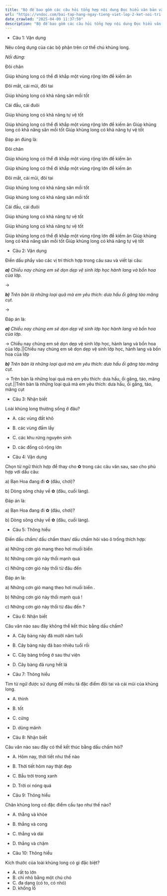 ```yaml
---
title: "Bộ đề bao gồm các câu hỏi tổng hợp nội dung Đọc hiểu văn bản và Luyện từ và câu được học ở Tuần 23 trong chương trình Tiếng Việt lớp 2 Tập 2 Kết nối tri thức."
url: "https://vndoc.com/bai-tap-hang-ngay-tieng-viet-lop-2-ket-noi-tri-thuc-tuan-23-thu-4-336731"
date_crawled: "2025-04-09 11:37:50"
description: "Bộ đề bao gồm các câu hỏi tổng hợp nội dung Đọc hiểu văn bản và Luyện từ và câu được học ở Tuần 23 trong chương trình Tiếng Việt lớp 2 Tập 2 Kết nối tri thức."
---
```


* Câu 1:  Vận dụng

Nêu công dụng của các bộ phận trên cơ thể chú khủng long.

_Nối đúng:_

Đôi chân 

Giúp khủng long có thể đi khắp một vùng rộng lớn để kiếm ăn 

Đôi mắt, cái mũi, đôi tai 

Giúp khủng long có khả năng săn mồi tốt 

Cái đầu, cái đuôi 

Giúp khủng long có khả năng tự vệ tốt 

Giúp khủng long có thể đi khắp một vùng rộng lớn để kiếm ăn  Giúp khủng long có khả năng săn mồi tốt  Giúp khủng long có khả năng tự vệ tốt 

Đáp án đúng là:

Đôi chân 

Giúp khủng long có thể đi khắp một vùng rộng lớn để kiếm ăn 

Giúp khủng long có thể đi khắp một vùng rộng lớn để kiếm ăn 

Đôi mắt, cái mũi, đôi tai 

Giúp khủng long có khả năng săn mồi tốt 

Giúp khủng long có khả năng săn mồi tốt 

Cái đầu, cái đuôi 

Giúp khủng long có khả năng tự vệ tốt 

Giúp khủng long có khả năng tự vệ tốt 

Giúp khủng long có thể đi khắp một vùng rộng lớn để kiếm ăn  Giúp khủng long có khả năng săn mồi tốt  Giúp khủng long có khả năng tự vệ tốt 

* Câu 2:  Vận dụng

Điền dấu phẩy vào các vị trí thích hợp trong câu sau và viết lại câu:

_**a)** Chiều nay chúng em sẽ dọn dẹp vệ sinh lớp học hành lang và bồn hoa của lớp._

→ 

_**b)** Trên bàn là những loại quả mà em yêu thích: dưa hấu ổi găng táo măng cụt._

→ 

Đáp án là:

_**a)** Chiều nay chúng em sẽ dọn dẹp vệ sinh lớp học hành lang và bồn hoa của lớp._

→ Chiều nay chúng em sẽ dọn dẹp vệ sinh lớp học, hành lang và bồn hoa của lớp.||Chiều nay chúng em sẽ dọn dẹp vệ sinh lớp học, hành lang và bồn hoa của lớp

 _**b)** Trên bàn là những loại quả mà em yêu thích: dưa hấu ổi găng táo măng cụt._

→ Trên bàn là những loại quả mà em yêu thích: dưa hấu, ổi găng, táo, măng cụt.||Trên bàn là những loại quả mà em yêu thích: dưa hấu, ổi găng, táo, măng cụt

* Câu 3:  Nhận biết

Loài khủng long thường sống ở đâu?

  * A. các vùng đất khô 
  * B. các vùng đầm lầy 
  * C. các khu rừng nguyên sinh 
  * D. các đồng cỏ rộng lớn 



* Câu 4:  Vận dụng

Chọn từ ngữ thích hợp để thay cho ✿ trong các câu văn sau, sao cho phù hợp với dấu câu:

a) Bạn Hoa đang đi ✿ (đâu, chơi)?

b) Dòng sông chảy về ✿ (đâu, cuối làng).

Đáp án là:

a) Bạn Hoa đang đi ✿ (đâu, chơi)?

b) Dòng sông chảy về ✿ (đâu, cuối làng).

* Câu 5:  Thông hiểu

Điền dấu chấm/ dấu chấm than/ dấu chấm hỏi vào ô trống thích hợp:

a) Những cơn gió mang theo hơi muối biển 

b) Những cơn gió này thổi mạnh quá 

c) Những cơn gió này thổi từ đâu đến 

Đáp án là:

a) Những cơn gió mang theo hơi muối biển .

b) Những cơn gió này thổi mạnh quá !

c) Những cơn gió này thổi từ đâu đến ?

* Câu 6:  Nhận biết

Câu văn nào sau đây không thể kết thúc bằng dấu chấm?

  * A. Cây bàng này đã mười năm tuổi 
  * B. Cây bàng này đã bao nhiêu tuổi rồi 
  * C. Cây bàng trồng ở sau thư viện 
  * D. Cây bàng đã rụng hết lá 



* Câu 7:  Thông hiểu

Tìm từ ngữ được sử dụng để miêu tả đặc điểm đôi tai và cái mũi của khủng long.

  * A. thính 
  * B. tốt 
  * C. cứng 
  * D. dũng mãnh 



* Câu 8:  Nhận biết

Câu văn nào sau đây có thể kết thúc bằng dấu chấm hỏi?

  * A. Hôm nay, thời tiết như thế nào 
  * B. Thời tiết hôm nay thật đẹp 
  * C. Bầu trời trong xanh 
  * D. Trời oi nóng quá 



* Câu 9:  Thông hiểu

Chân khủng long có đặc điểm cấu tạo như thế nào?

  * A. thẳng và khỏe 
  * B. thẳng và cong 
  * C. thẳng và dài 
  * D. thẳng và chậm 



* Câu 10:  Thông hiểu

Kích thước của loài khủng long có gì đặc biệt?

  * A. rất to lớn 
  * B. chỉ nhỏ bằng một chú chó 
  * C. đa dạng (có to, có nhỏ) 
  * D. khổng lồ 


